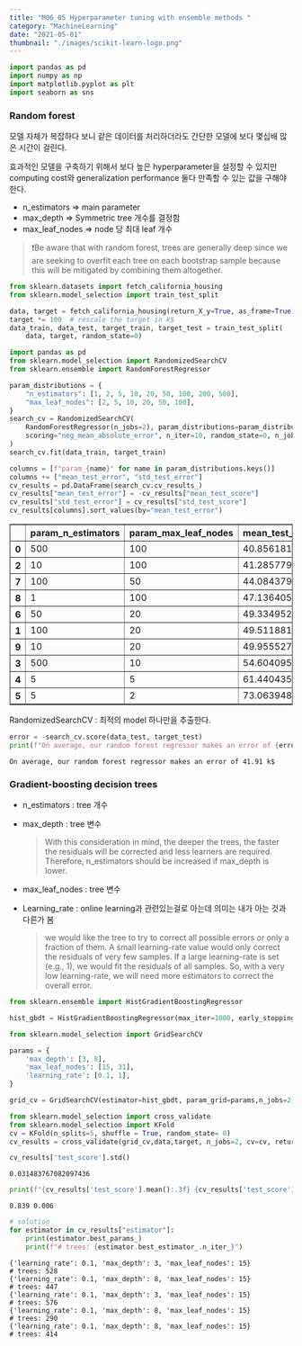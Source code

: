 ```yaml
---
title: "M06_05 Hyperparameter tuning with ensemble methods "
category: "MachineLearning"
date: "2021-05-01"
thumbnail: "./images/scikit-learn-logo.png"
---
```


```python
import pandas as pd
import numpy as np
import matplotlib.pyplot as plt
import seaborn as sns
```

### Random forest

모델 자체가 복잡하다 보니 같은 데이터를 처리하더라도 간단한 모델에 보다 몇십배 많은 시간이 걸린다.

효과적인 모델을 구축하기 위해서 보다 높은 hyperparameter을 설정할 수 있지만 computing cost와 generalization performance 둘다 만족할 수 있는 값을 구해야한다.

- n_estimators => main parameter
- max_depth => Symmetric tree 개수를 결정함
- max_leaf_nodes => node 당 최대 leaf 개수

> ❗Be aware that with random forest, trees are generally deep since we are seeking to overfit each tree on each bootstrap sample because this will be mitigated by combining them altogether.

```python
from sklearn.datasets import fetch_california_housing
from sklearn.model_selection import train_test_split

data, target = fetch_california_housing(return_X_y=True, as_frame=True)
target *= 100  # rescale the target in k$
data_train, data_test, target_train, target_test = train_test_split(
    data, target, random_state=0)
```

```python
import pandas as pd
from sklearn.model_selection import RandomizedSearchCV
from sklearn.ensemble import RandomForestRegressor

param_distributions = {
    "n_estimators": [1, 2, 5, 10, 20, 50, 100, 200, 500],
    "max_leaf_nodes": [2, 5, 10, 20, 50, 100],
}
search_cv = RandomizedSearchCV(
    RandomForestRegressor(n_jobs=2), param_distributions=param_distributions,
    scoring="neg_mean_absolute_error", n_iter=10, random_state=0, n_jobs=2,
)
search_cv.fit(data_train, target_train)

columns = [f"param_{name}" for name in param_distributions.keys()]
columns += ["mean_test_error", "std_test_error"]
cv_results = pd.DataFrame(search_cv.cv_results_)
cv_results["mean_test_error"] = -cv_results["mean_test_score"]
cv_results["std_test_error"] = cv_results["std_test_score"]
cv_results[columns].sort_values(by="mean_test_error")
```

<div>
<style scoped>
    .dataframe tbody tr th:only-of-type {
        vertical-align: middle;
    }

    .dataframe tbody tr th {
        vertical-align: top;
    }

    .dataframe thead th {
        text-align: right;
    }

</style>
<table border="1" class="dataframe">
  <thead>
    <tr style="text-align: right;">
      <th></th>
      <th>param_n_estimators</th>
      <th>param_max_leaf_nodes</th>
      <th>mean_test_error</th>
      <th>std_test_error</th>
    </tr>
  </thead>
  <tbody>
    <tr>
      <th>0</th>
      <td>500</td>
      <td>100</td>
      <td>40.856181</td>
      <td>0.693953</td>
    </tr>
    <tr>
      <th>2</th>
      <td>10</td>
      <td>100</td>
      <td>41.285779</td>
      <td>0.840210</td>
    </tr>
    <tr>
      <th>7</th>
      <td>100</td>
      <td>50</td>
      <td>44.084379</td>
      <td>0.794622</td>
    </tr>
    <tr>
      <th>8</th>
      <td>1</td>
      <td>100</td>
      <td>47.136405</td>
      <td>0.956875</td>
    </tr>
    <tr>
      <th>6</th>
      <td>50</td>
      <td>20</td>
      <td>49.334952</td>
      <td>0.748772</td>
    </tr>
    <tr>
      <th>1</th>
      <td>100</td>
      <td>20</td>
      <td>49.511881</td>
      <td>0.867570</td>
    </tr>
    <tr>
      <th>9</th>
      <td>10</td>
      <td>20</td>
      <td>49.955527</td>
      <td>0.892436</td>
    </tr>
    <tr>
      <th>3</th>
      <td>500</td>
      <td>10</td>
      <td>54.604095</td>
      <td>0.808515</td>
    </tr>
    <tr>
      <th>4</th>
      <td>5</td>
      <td>5</td>
      <td>61.440435</td>
      <td>0.975260</td>
    </tr>
    <tr>
      <th>5</th>
      <td>5</td>
      <td>2</td>
      <td>73.063948</td>
      <td>0.693810</td>
    </tr>
  </tbody>
</table>
</div>

RandomizedSearchCV : 최적의 model 하나만을 추출한다.

```python
error = -search_cv.score(data_test, target_test)
print(f"On average, our random forest regressor makes an error of {error:.2f} k$")
```

    On average, our random forest regressor makes an error of 41.91 k$

### Gradient-boosting decision trees

- n_estimators : tree 개수

- max_depth : tree 변수

  > With this consideration in mind, the deeper the trees, the faster the residuals will be corrected and less learners are required. Therefore, n_estimators should be increased if max_depth is lower.

- max_leaf_nodes : tree 변수
- Learning_rate : online learning과 관련있는걸로 아는데 의미는 내가 아는 것과 다른가 봄
  > we would like the tree to try to correct all possible errors or only a fraction of them. A small learning-rate value would only correct the residuals of very few samples. If a large learning-rate is set (e.g., 1), we would fit the residuals of all samples. So, with a very low learning-rate, we will need more estimators to correct the overall error.

```python
from sklearn.ensemble import HistGradientBoostingRegressor

hist_gbdt = HistGradientBoostingRegressor(max_iter=1000, early_stopping=True, random_state=0)
```

```python
from sklearn.model_selection import GridSearchCV

params = {
    'max_depth': [3, 8],
    'max_leaf_nodes': [15, 31],
    'learning_rate': [0.1, 1],
}

grid_cv = GridSearchCV(estimator=hist_gbdt, param_grid=params,n_jobs=2)
```

```python
from sklearn.model_selection import cross_validate
from sklearn.model_selection import KFold
cv = KFold(n_splits=5, shuffle = True, random_state= 0)
cv_results = cross_validate(grid_cv,data,target, n_jobs=2, cv=cv, return_estimator=True)
```

```python
cv_results['test_score'].std()
```

    0.031483767082097436

```python
print(f"{cv_results['test_score'].mean():.3f} {cv_results['test_score'].std():.3f}")
```

    0.839 0.006

```python
# solution
for estimator in cv_results["estimator"]:
    print(estimator.best_params_)
    print(f"# trees: {estimator.best_estimator_.n_iter_}")
```

    {'learning_rate': 0.1, 'max_depth': 3, 'max_leaf_nodes': 15}
    # trees: 528
    {'learning_rate': 0.1, 'max_depth': 8, 'max_leaf_nodes': 15}
    # trees: 447
    {'learning_rate': 0.1, 'max_depth': 3, 'max_leaf_nodes': 15}
    # trees: 576
    {'learning_rate': 0.1, 'max_depth': 8, 'max_leaf_nodes': 15}
    # trees: 290
    {'learning_rate': 0.1, 'max_depth': 8, 'max_leaf_nodes': 15}
    # trees: 414
